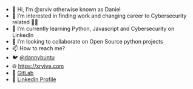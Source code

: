 - 👋 Hi, I’m @xrviv otherwise known as Daniel
- 👀 I’m interested in finding work and changing career to Cybersecurity related 💸💸
- 🌱 I’m currently learning Python, Javascript and Cybersecurity on LinkedIn
- 💞️ I’m looking to collaborate on Open Source python projects
- 📫 How to reach me? 
- 🐦 [@dannybuntu](https://twitter.com/dannybuntu)
- 🌐 https://xrvive.com
- 🦊 [GitLab](https://gitlab.com/dannygarcia)
- 👔 [LinkedIn Profile](https://www.linkedin.com/in/dannyboygarcia/)

<!---
xrviv/xrviv is a ✨ special ✨ repository because its `README.md` (this file) appears on your GitHub profile.
You can click the Preview link to take a look at your changes.
--->
